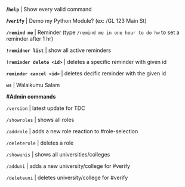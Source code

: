 **/`help`** | Show every valid command

**/`verify`** | Demo my Python Module? (ex: /GL 123 Main St)

**`/remind me`** | Reminder (type `/remind me in one hour to do hw` to set a reminder after 1 hr)

**`!remidner list`** | show all active reminders

**`!reminder delete <id>`** | deletes a specific reminder with given id

**`reminder cancel <id>`** | deletes decific reminder with the given id

**`ws`** | Walaikumu Salam

**#Admin commands**

`/version`			| latest update for TDC

`/showroles`	   	| shows all roles

`/addrole`	   		| adds a new role reaction to #role-selection 

`/deleterole`	   	| deletes a role

`/showunis`			| shows all universities/colleges

`/adduni`	   		| adds a new university/college for #verify

`/deleteuni`	   	| deletes university/college for #verify